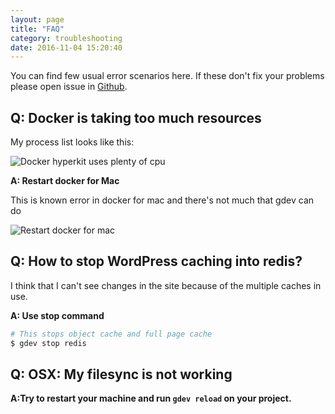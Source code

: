```yaml
---
layout: page
title: "FAQ"
category: troubleshooting
date: 2016-11-04 15:20:40
---
```


You can find few usual error scenarios here. If these don't fix your problems please open issue in [Github](https://github.com/devgeniem/gdev/issues/).

## Q: Docker is taking too much resources

My process list looks like this:

![Docker hyperkit uses plenty of cpu]({{site.baseurl}}/images/troubleshooting/docker-for-mac-resource-usage.png)


**A: Restart docker for Mac**

This is known error in docker for mac and there's not much that gdev can do

![Restart docker for mac]({{site.baseurl}}/images/troubleshooting/restart-docker-for-mac.png)

## Q: How to stop WordPress caching into redis?

I think that I can't see changes in the site because of the multiple caches in use.


**A: Use stop command**

```bash
# This stops object cache and full page cache
$ gdev stop redis
```

## Q: OSX: My filesync is not working
**A:Try to restart your machine and run `gdev reload` on your project.**
